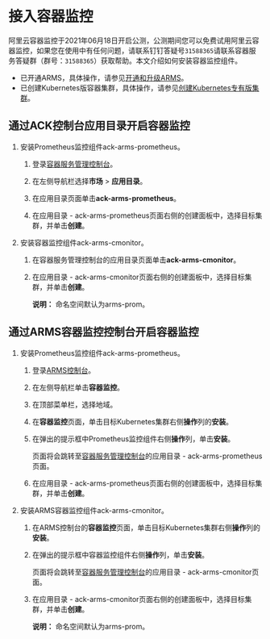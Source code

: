 # 接入容器监控

阿里云容器监控于2021年06月18日开启公测，公测期间您可以免费试用阿里云容器监控，如果您在使用中有任何问题，请联系钉钉答疑号`31588365`请联系容器服务答疑群（群号：`31588365`）获取帮助。本文介绍如何安装容器监控组件。

-   已开通ARMS，具体操作，请参见[开通和升级ARMS](/cn.zh-CN/快速入门/开通和升级ARMS.md)。
-   已创建Kubernetes版容器集群，具体操作，请参见[创建Kubernetes专有版集群](/cn.zh-CN/Kubernetes集群用户指南/集群/创建集群/创建Kubernetes专有版集群.md)。

## 通过ACK控制台应用目录开启容器监控

1.  安装Prometheus监控组件ack-arms-prometheus。

    1.  登录[容器服务管理控制台](https://cs.console.aliyun.com)。

    2.  在左侧导航栏选择**市场** \> **应用目录**。

    3.  在应用目录页面单击**ack-arms-prometheus**。

    4.  在应用目录 - ack-arms-prometheus页面右侧的创建面板中，选择目标集群，并单击**创建**。

2.  安装容器监控组件ack-arms-cmonitor。

    1.  在容器服务管理控制台的应用目录页面单击**ack-arms-cmonitor**。

    2.  在应用目录 - ack-arms-cmonitor页面右侧的创建面板中，选择目标集群，并单击**创建**。

        **说明：** 命名空间默认为arms-prom。


## 通过ARMS容器监控控制台开启容器监控

1.  安装Prometheus监控组件ack-arms-prometheus。

    1.  登录[ARMS控制台](https://arms.console.aliyun.com/#/home)。

    2.  在左侧导航栏单击**容器监控**。

    3.  在顶部菜单栏，选择地域。

    4.  在**容器监控**页面，单击目标Kubernetes集群右侧**操作**列的**安装**。

    5.  在弹出的提示框中Prometheus监控组件右侧**操作**列，单击**安装**。

        页面将会跳转至[容器服务管理控制台](https://cs.console.aliyun.com)的应用目录 - ack-arms-prometheus页面。

    6.  在应用目录 - ack-arms-prometheus页面右侧的创建面板中，选择目标集群，并单击**创建**。

2.  安装ARMS容器监控组件ack-arms-cmonitor。

    1.  在ARMS控制台的**容器监控**页面，单击目标Kubernetes集群右侧**操作**列的**安装**。

    2.  在弹出的提示框中容器监控组件右侧**操作**列，单击**安装**。

        页面将会跳转至[容器服务管理控制台](https://cs.console.aliyun.com)的应用目录 - ack-arms-cmonitor页面。

    3.  在应用目录 - ack-arms-cmonitor页面右侧的创建面板中，选择目标集群，并单击**创建**。

        **说明：** 命名空间默认为arms-prom。



